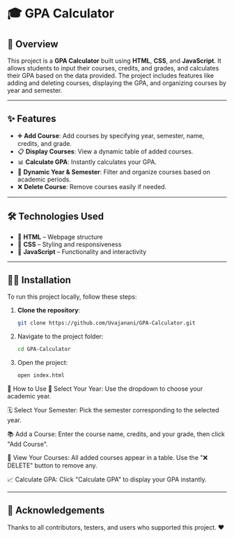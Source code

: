 # 🎓 GPA Calculator

## 📌 Overview

This project is a **GPA Calculator** built using **HTML**, **CSS**, and **JavaScript**. It allows students to input their courses, credits, and grades, and calculates their GPA based on the data provided. The project includes features like adding and deleting courses, displaying the GPA, and organizing courses by year and semester.

---

## ✨ Features

- ➕ **Add Course**: Add courses by specifying year, semester, name, credits, and grade.
- 📋 **Display Courses**: View a dynamic table of added courses.
- 📊 **Calculate GPA**: Instantly calculates your GPA.
- 📅 **Dynamic Year & Semester**: Filter and organize courses based on academic periods.
- ❌ **Delete Course**: Remove courses easily if needed.

---

## 🛠️ Technologies Used

- 🧱 **HTML** – Webpage structure
- 🎨 **CSS** – Styling and responsiveness
- 🧠 **JavaScript** – Functionality and interactivity

---

## 🧑‍💻 Installation

To run this project locally, follow these steps:

1. **Clone the repository**:
   ```bash
   git clone https://github.com/Uvajanani/GPA-Calculator.git
2. Navigate to the project folder:
   ```bash
   cd GPA-Calculator
3. Open the project:
   ```bash
   open index.html

📖 How to Use
📅 Select Your Year: Use the dropdown to choose your academic year.

🗓️ Select Your Semester: Pick the semester corresponding to the selected year.

📚 Add a Course: Enter the course name, credits, and your grade, then click "Add Course".

📝 View Your Courses: All added courses appear in a table. Use the "❌ DELETE" button to remove any.

📈 Calculate GPA: Click "Calculate GPA" to display your GPA instantly.

---

## 🙏 Acknowledgements
Thanks to all contributors, testers, and users who supported this project. ❤️
